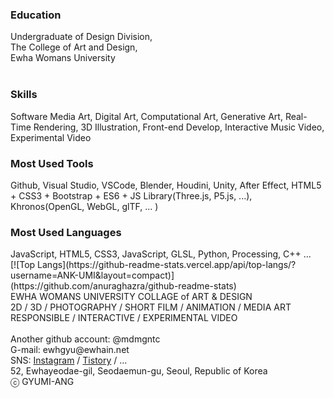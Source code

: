 <h3>Education</h3>
Undergraduate of Design Division, <br>
The College of Art and Design, <br>
Ewha Womans University<br>
<br>
<h3>Skills</h3>
Software Media Art, Digital Art, Computational Art, Generative Art, Real-Time Rendering, 3D Illustration, Front-end Develop, Interactive Music Video, Experimental Video
<br>
<h3>Most Used Tools</h3>
Github, Visual Studio, VSCode, Blender, Houdini, Unity, After Effect, HTML5 + CSS3 + Bootstrap + ES6 + JS Library(Three.js, P5.js, ...), Khronos(OpenGL, WebGL, glTF, ... )
<br>
<h3>Most Used Languages</h3>
JavaScript, HTML5, CSS3, JavaScript, GLSL, Python, Processing, C++ ...
<br>
[![Top Langs](https://github-readme-stats.vercel.app/api/top-langs/?username=ANK-UMI&layout=compact)](https://github.com/anuraghazra/github-readme-stats)
<br>
EWHA WOMANS UNIVERSITY COLLAGE of ART & DESIGN <br>
2D / 3D / PHOTOGRAPHY / SHORT FILM / ANIMATION / MEDIA ART<br>
RESPONSIBLE / INTERACTIVE / EXPERIMENTAL VIDEO<br>
<br>
Another github account: @mdmgntc<br>
G-mail: ewhgyu@ewhain.net<br>
SNS: <a href = "https://www.instagram.com/mgntc_hue/">Instagram</a> / <a href = "https://3darvr.tistory.com/">Tistory</a> / ...<br>
52, Ewhayeodae-gil, Seodaemun-gu, Seoul, Republic of Korea<br>
ⓒ GYUMI-ANG<br>
<br>
